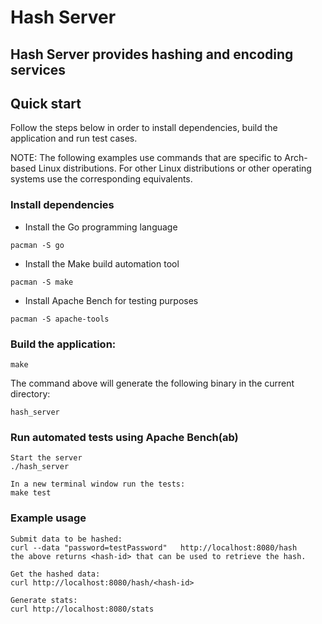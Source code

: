 # Hash Server

## Hash Server provides hashing and encoding services

## Quick start

Follow the steps below in order to install dependencies, build the application and run test cases.

NOTE: The following examples use commands that are specific to Arch-based Linux distributions. For other Linux distributions or other operating systems use the corresponding equivalents.

### Install dependencies

* Install the Go programming language

```
pacman -S go
```

* Install the Make build automation tool

```
pacman -S make
```

* Install Apache Bench for testing purposes

```
pacman -S apache-tools
```


### Build the application:

```
make
```
The command above will generate the following binary in the current directory:

```
hash_server
```



### Run automated tests using Apache Bench(ab)

```
Start the server
./hash_server

In a new terminal window run the tests:
make test

```

### Example usage

```
Submit data to be hashed:
curl --data "password=testPassword"   http://localhost:8080/hash
the above returns <hash-id> that can be used to retrieve the hash.

Get the hashed data:
curl http://localhost:8080/hash/<hash-id>

Generate stats:
curl http://localhost:8080/stats
```


